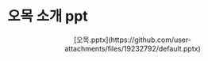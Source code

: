 <h1>오목 소개 ppt</h1>
<p align="center">
  [오목.pptx](https://github.com/user-attachments/files/19232792/default.pptx)
</p>
